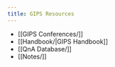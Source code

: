 ```yaml
---
title: GIPS Resources
---
```

- [[GIPS Conferences/]]
- [[Handbook/|GIPS Handbook]]
- [[QnA Database/]]
- [[Notes/]]

